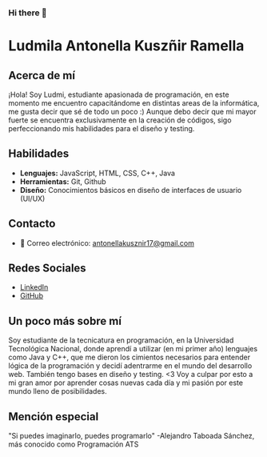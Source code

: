 ### Hi there 👋

# Ludmila Antonella Kuszñir Ramella

## Acerca de mí

¡Hola! Soy Ludmi, estudiante apasionada de programación, en este momento me encuentro capacitándome en distintas areas de la informática, me gusta decir que sé de todo un poco :) Aunque debo decir que mi mayor fuerte se encuentra exclusivamente en la creación de códigos, sigo perfeccionando mis habilidades para el diseño y testing.

## Habilidades

- **Lenguajes:** JavaScript, HTML, CSS, C++, Java
- **Herramientas:** Git, Github
- **Diseño:** Conocimientos básicos en diseño de interfaces de usuario (UI/UX)

## Contacto

- 📧 Correo electrónico: antonellakusznir17@gmail.com

## Redes Sociales

- [LinkedIn](https://www.linkedin.com/in/ludmila-kusz%C3%B1ir-ramella-1bb778234/)
- [GitHub](https://github.com/LudmilaRamella)

## Un poco más sobre mí

Soy estudiante de la tecnicatura en programación, en la Universidad Tecnológica Nacional, donde aprendí a utilizar (en mi primer año) lenguajes como Java y C++, que me dieron los cimientos necesarios para entender lógica de la programación y decidí adentrarme en el mundo del desarrollo web. También tengo bases en diseño y testing. <3 Voy a culpar por esto a mi gran amor por aprender cosas nuevas cada día y mi pasión por este mundo lleno de posibilidades.

## Mención especial
"Si puedes imaginarlo, puedes programarlo"
-Alejandro Taboada Sánchez, más conocido como Programación ATS

